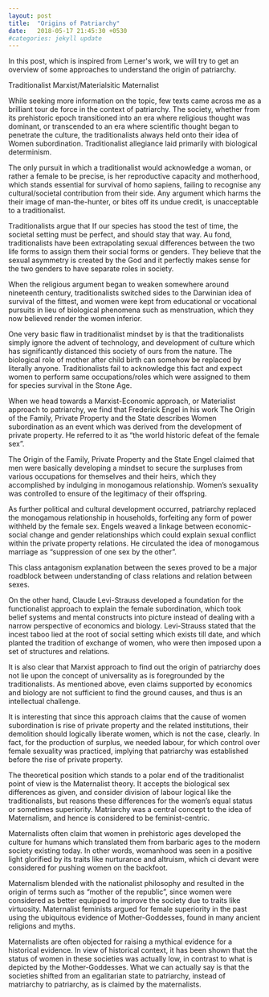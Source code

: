 ```yaml
---
layout: post
title:  "Origins of Patriarchy"
date:   2018-05-17 21:45:30 +0530
#categories: jekyll update
---
```


In this post, which is inspired from Lerner's work, we will try to get an overview of some approaches to understand the origin of patriarchy.

Traditionalist
Marxist/Materialsitic
Maternalist


While seeking more information on the topic, few texts came across me as a brilliant tour de force in the context of patriarchy. The society, whether from its prehistoric epoch transitioned into an era where religious thought was dominant, or transcended to an era where scientific thought began to penetrate the culture, the traditionalists always held onto their idea of Women subordination. Traditionalist allegiance laid primarily with biological determinism.

The only pursuit in which a traditionalist would acknowledge a woman, or rather a female to be precise, is her reproductive capacity and motherhood, which stands essential for survival of homo sapiens, failing to recognise any cultural/societal contribution from their side. Any argument which harms the their image of man-the-hunter, or bites off its undue credit, is unacceptable to a traditionalist.

Traditionalists argue that If our species has stood the test of time, the societal setting must be perfect, and should stay that way. Au fond, traditionalists have been extrapolating sexual differences between the two life forms to assign them their social forms or genders. They believe that the sexual asymmetry is created by the God and it perfectly makes sense for the two genders to have separate roles in society.

When the religious argument began to weaken somewhere around nineteenth century, traditionalists switched sides to the Darwinian idea of survival of the fittest, and women were kept from educational or vocational pursuits in lieu of biological phenomena such as menstruation, which they now believed render the women inferior.

One very basic flaw in traditionalist mindset by is that the traditionalists simply ignore the advent of technology, and development of culture which has significantly distanced this society of ours from the nature. The biological role of mother after child birth can somehow be replaced by literally anyone. Traditionalists fail to acknowledge this fact and expect women to perform same occupations/roles which were assigned to them for species survival in the Stone Age.

When we head towards a Marxist-Economic approach, or Materialist approach to patriarchy, we find that Frederick Engel in his work The Origin of the Family, Private Property and the State describes Women subordination as an event which was derived from the development of private property. He referred to it as “the world historic defeat of the female sex”.


The Origin of the Family, Private Property and the State
Engel claimed that men were basically developing a mindset to secure the surpluses from various occupations for themselves and their heirs, which they accomplished by indulging in monogamous relationship. Women’s sexuality was controlled to ensure of the legitimacy of their offspring.

As further political and cultural development occurred, patriarchy replaced the monogamous relationship in households, forfeiting any form of power withheld by the female sex. Engels weaved a linkage between economic-social change and gender relationships which could explain sexual conflict within the private property relations. He circulated the idea of monogamous marriage as “suppression of one sex by the other”.

This class antagonism explanation between the sexes proved to be a major roadblock between understanding of class relations and relation between sexes.

On the other hand, Claude Levi-Strauss developed a foundation for the functionalist approach to explain the female subordination, which took belief systems and mental constructs into picture instead of dealing with a narrow perspective of economics and biology. Levi-Strauss stated that the incest taboo lied at the root of social setting which exists till date, and which planted the tradition of exchange of women, who were then imposed upon a set of structures and relations.

It is also clear that Marxist approach to find out the origin of patriarchy does not lie upon the concept of universality as is foregrounded by the traditionalists. As mentioned above, even claims supported by economics and biology are not sufficient to find the ground causes, and thus is an intellectual challenge.

It is interesting that since this approach claims that the cause of women subordination is rise of private property and the related institutions, their demolition should logically liberate women, which is not the case, clearly. In fact, for the production of surplus, we needed labour, for which control over female sexuality was practiced, implying that patriarchy was established before the rise of private property.

The theoretical position which stands to a polar end of the traditionalist point of view is the Maternalist theory. It accepts the biological sex differences as given, and consider division of labour logical like the traditionalists, but reasons these differences for the women’s equal status or sometimes superiority. Matriarchy was a central concept to the idea of Maternalism, and hence is considered to be feminist-centric.

Maternalists often claim that women in prehistoric ages developed the culture for humans which translated them from barbaric ages to the modern society existing today. In other words, womanhood was seen in a positive light glorified by its traits like nurturance and altruism, which ci devant were considered for pushing women on the backfoot.

Maternalism blended with the nationalist philosophy and resulted in the origin of terms such as “mother of the republic”, since women were considered as better equipped to improve the society due to traits like virtuosity. Maternalist feminists argued for female superiority in the past using the ubiquitous evidence of Mother-Goddesses, found in many ancient religions and myths.

Maternalists are often objected for raising a mythical evidence for a historical evidence. In view of historical context, it has been shown that the status of women in these societies was actually low, in contrast to what is depicted by the Mother-Goddesses. What we can actually say is that the societies shifted from an egalitarian state to patriarchy, instead of matriarchy to patriarchy, as is claimed by the maternalists.
